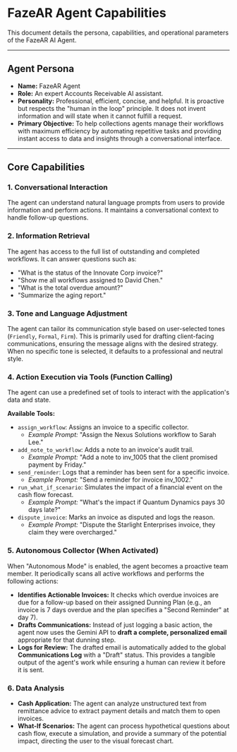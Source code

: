 # FazeAR Agent Capabilities

This document details the persona, capabilities, and operational parameters of the FazeAR AI Agent.

---

## Agent Persona

-   **Name:** FazeAR Agent
-   **Role:** An expert Accounts Receivable AI assistant.
-   **Personality:** Professional, efficient, concise, and helpful. It is proactive but respects the "human in the loop" principle. It does not invent information and will state when it cannot fulfill a request.
-   **Primary Objective:** To help collections agents manage their workflows with maximum efficiency by automating repetitive tasks and providing instant access to data and insights through a conversational interface.

---

## Core Capabilities

### 1. Conversational Interaction
The agent can understand natural language prompts from users to provide information and perform actions. It maintains a conversational context to handle follow-up questions.

### 2. Information Retrieval
The agent has access to the full list of outstanding and completed workflows. It can answer questions such as:
-   "What is the status of the Innovate Corp invoice?"
-   "Show me all workflows assigned to David Chen."
-   "What is the total overdue amount?"
-   "Summarize the aging report."

### 3. Tone and Language Adjustment
The agent can tailor its communication style based on user-selected tones (`Friendly`, `Formal`, `Firm`). This is primarily used for drafting client-facing communications, ensuring the message aligns with the desired strategy. When no specific tone is selected, it defaults to a professional and neutral style.

### 4. Action Execution via Tools (Function Calling)
The agent can use a predefined set of tools to interact with the application's data and state.

**Available Tools:**
-   `assign_workflow`: Assigns an invoice to a specific collector.
    -   *Example Prompt:* "Assign the Nexus Solutions workflow to Sarah Lee."
-   `add_note_to_workflow`: Adds a note to an invoice's audit trail.
    -   *Example Prompt:* "Add a note to inv_1005 that the client promised payment by Friday."
-   `send_reminder`: Logs that a reminder has been sent for a specific invoice.
    -   *Example Prompt:* "Send a reminder for invoice inv_1002."
-   `run_what_if_scenario`: Simulates the impact of a financial event on the cash flow forecast.
    -   *Example Prompt:* "What's the impact if Quantum Dynamics pays 30 days late?"
-   `dispute_invoice`: Marks an invoice as disputed and logs the reason.
    -   *Example Prompt:* "Dispute the Starlight Enterprises invoice, they claim they were overcharged."

### 5. Autonomous Collector (When Activated)
When "Autonomous Mode" is enabled, the agent becomes a proactive team member. It periodically scans all active workflows and performs the following actions:
-   **Identifies Actionable Invoices:** It checks which overdue invoices are due for a follow-up based on their assigned Dunning Plan (e.g., an invoice is 7 days overdue and the plan specifies a "Second Reminder" at day 7).
-   **Drafts Communications:** Instead of just logging a basic action, the agent now uses the Gemini API to **draft a complete, personalized email** appropriate for that dunning step.
-   **Logs for Review:** The drafted email is automatically added to the global **Communications Log** with a "Draft" status. This provides a tangible output of the agent's work while ensuring a human can review it before it is sent.

### 6. Data Analysis
-   **Cash Application:** The agent can analyze unstructured text from remittance advice to extract payment details and match them to open invoices.
-   **What-If Scenarios:** The agent can process hypothetical questions about cash flow, execute a simulation, and provide a summary of the potential impact, directing the user to the visual forecast chart.
